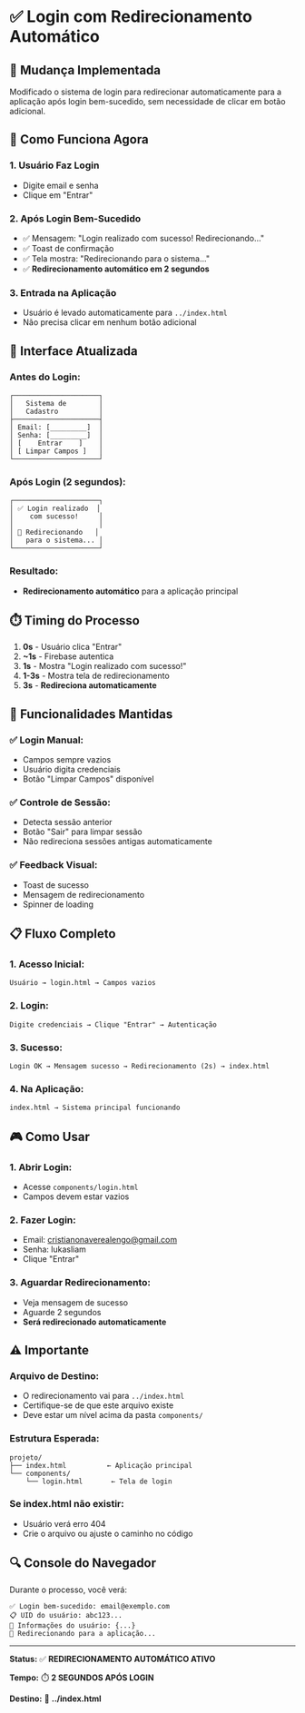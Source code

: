 # ✅ Login com Redirecionamento Automático

## 🔧 Mudança Implementada

Modificado o sistema de login para redirecionar automaticamente para a aplicação após login bem-sucedido, sem necessidade de clicar em botão adicional.

## 🎯 Como Funciona Agora

### **1. Usuário Faz Login**
- Digite email e senha
- Clique em "Entrar"

### **2. Após Login Bem-Sucedido**
- ✅ Mensagem: "Login realizado com sucesso! Redirecionando..."
- ✅ Toast de confirmação
- ✅ Tela mostra: "Redirecionando para o sistema..."
- ✅ **Redirecionamento automático em 2 segundos**

### **3. Entrada na Aplicação**
- Usuário é levado automaticamente para `../index.html`
- Não precisa clicar em nenhum botão adicional

## 🎨 Interface Atualizada

### **Antes do Login:**
```
┌─────────────────────┐
│   Sistema de        │
│   Cadastro          │
├─────────────────────┤
│ Email: [_________]  │
│ Senha: [_________]  │
│ [    Entrar    ]    │
│ [ Limpar Campos ]   │
└─────────────────────┘
```

### **Após Login (2 segundos):**
```
┌─────────────────────┐
│ ✅ Login realizado  │
│    com sucesso!     │
│                     │
│ 🔄 Redirecionando   │
│   para o sistema... │
└─────────────────────┘
```

### **Resultado:**
- **Redirecionamento automático** para a aplicação principal

## ⏱️ Timing do Processo

1. **0s** - Usuário clica "Entrar"
2. **~1s** - Firebase autentica
3. **1s** - Mostra "Login realizado com sucesso!"
4. **1-3s** - Mostra tela de redirecionamento
5. **3s** - **Redireciona automaticamente**

## 🔧 Funcionalidades Mantidas

### ✅ **Login Manual:**
- Campos sempre vazios
- Usuário digita credenciais
- Botão "Limpar Campos" disponível

### ✅ **Controle de Sessão:**
- Detecta sessão anterior
- Botão "Sair" para limpar sessão
- Não redireciona sessões antigas automaticamente

### ✅ **Feedback Visual:**
- Toast de sucesso
- Mensagem de redirecionamento
- Spinner de loading

## 📋 Fluxo Completo

### **1. Acesso Inicial:**
```
Usuário → login.html → Campos vazios
```

### **2. Login:**
```
Digite credenciais → Clique "Entrar" → Autenticação
```

### **3. Sucesso:**
```
Login OK → Mensagem sucesso → Redirecionamento (2s) → index.html
```

### **4. Na Aplicação:**
```
index.html → Sistema principal funcionando
```

## 🎮 Como Usar

### **1. Abrir Login:**
- Acesse `components/login.html`
- Campos devem estar vazios

### **2. Fazer Login:**
- Email: cristianonaverealengo@gmail.com
- Senha: lukasliam
- Clique "Entrar"

### **3. Aguardar Redirecionamento:**
- Veja mensagem de sucesso
- Aguarde 2 segundos
- **Será redirecionado automaticamente**

## ⚠️ Importante

### **Arquivo de Destino:**
- O redirecionamento vai para `../index.html`
- Certifique-se de que este arquivo existe
- Deve estar um nível acima da pasta `components/`

### **Estrutura Esperada:**
```
projeto/
├── index.html          ← Aplicação principal
└── components/
    └── login.html       ← Tela de login
```

### **Se index.html não existir:**
- Usuário verá erro 404
- Crie o arquivo ou ajuste o caminho no código

## 🔍 Console do Navegador

Durante o processo, você verá:
```
✅ Login bem-sucedido: email@exemplo.com
📋 UID do usuário: abc123...
👤 Informações do usuário: {...}
🔄 Redirecionando para a aplicação...
```

---

**Status:** ✅ **REDIRECIONAMENTO AUTOMÁTICO ATIVO**

**Tempo:** ⏱️ **2 SEGUNDOS APÓS LOGIN**

**Destino:** 📁 **../index.html**